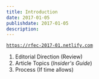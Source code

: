 ```yaml
---
title: Introduction
date: 2017-01-05
publishdate: 2017-01-05
description:
---
```


[`https://rfec-2017-01.netlify.com`](https://rfec-2017-01.netlify.com)

<ol class="homepage">
  <li>Editorial Direction (Review)</li>
  <li>Article Topics (<em>Insider's Guide</em>)</li>
  <li>Process (If time allows)</li>
</ol>
